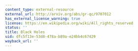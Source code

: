 ```yaml
---
content_type: external-resource
external_url: http://arxiv.org/abs/gr-qc/9707012
has_external_license_warning: true
license: https://en.wikipedia.org/wiki/All_rights_reserved
status: ''
title: Black Holes
uid: dfc5f13e-53d8-478a-b89a-e24bb4c67429
wayback_url: ''
---
```

